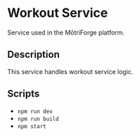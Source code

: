 # Workout Service

Service used in the MōtriForge platform.

## Description

This service handles workout service logic.

## Scripts
- `npm run dev`
- `npm run build`
- `npm start`
